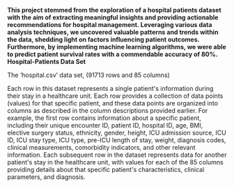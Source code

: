**This project stemmed from the exploration of a hospital patients dataset with the aim of extracting meaningful insights and providing actionable recommendations for hospital management. Leveraging various data analysis techniques, we uncovered valuable patterns and trends within the data, shedding light on factors influencing patient outcomes. Furthermore, by implementing machine learning algorithms, we were able to predict patient survival rates with a commendable accuracy of 80%.
Hospital-Patients Data Set**
 
The ‘hospital.csv’ data set, (91713 rows and 85 columns)
 
Each row in this dataset represents a single patient's information during their stay in a healthcare unit. Each row provides a collection of data points (values) for that specific patient, and these data points are organized into columns as described in the column descriptions provided earlier.
For example, the first row contains information about a specific patient, including their unique encounter ID, patient ID, hospital ID, age, BMI, elective surgery status, ethnicity, gender, height, ICU admission source, ICU ID, ICU stay type, ICU type, pre-ICU length of stay, weight, diagnosis codes, clinical measurements, comorbidity indicators, and other relevant information.
Each subsequent row in the dataset represents data for another patient's stay in the healthcare unit, with values for each of the 85 columns providing details about that specific patient's characteristics, clinical parameters, and diagnosis.
